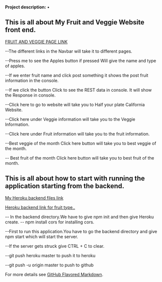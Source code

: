 
**Project description:** •	

## This is all about My Fruit and Veggie Website front end.

[FRUIT AND VEGGIE PAGE LINK](https://renujaishankar.github.io/Feb11thFrontEndRepository/)

--The different links in the Navbar will take it to different pages.

--Press me to see the Apples button if pressed Will give the name and type of apples.

--If we enter fruit name and click post something it shows the post fruit information in the console.

--If we click the button Click to see the REST data in console. It will show the Response in console.

--Click here to go to website will take you to Half your plate California Website.

--Click here under Veggie information will take you to the Veggie Information.

--Click here under Fruit information will take you to the fruit information.

--Best veggie of the month Click here button will take you to best veggie of the month.

-- Best fruit of the month Click here button will take you to best fruit of the month.



## This is all about how to start with running the application starting from the backend.

[My Heroku backend files link](https://still-thicket-63557.herokuapp.com/data)

[Heroku backend link for fruit type..](https://still-thicket-63557.herokuapp.com/fruits/type)

-- In the backend directory.We have to give npm init
and then give Heroku create.
-- npm install cors for installing cors.

--First to run this application.You have to go the backend directory and give npm start which will start the server.

--If the server gets struck give CTRL + C to clear.

--git push heroku master to push it to heroku

--git push -u origin master to push to github






For more details see [GitHub Flavored Markdown](https://guides.github.com/features/mastering-markdown/).
